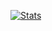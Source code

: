 [![Stats](https://github-readme-stats.vercel.app/api?username=gabbhack&show_icons=true&theme=jolly&hide_title=true)](https://github.com/anuraghazra/github-readme-stats)

